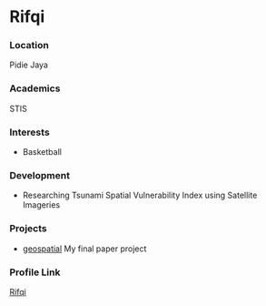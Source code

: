 # Rifqi

### Location

Pidie Jaya

### Academics

STIS

### Interests

- Basketball

### Development

- Researching Tsunami Spatial Vulnerability Index using Satellite Imageries

### Projects

- [geospatial](https://github.com/rifqij/geospatial) My final paper project

### Profile Link

[Rifqi](https://github.com/rifqij)